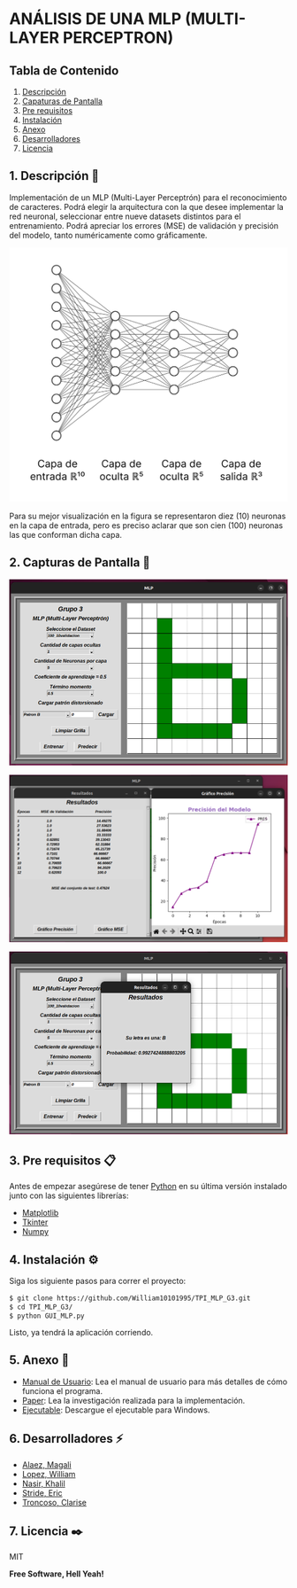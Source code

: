 # ANÁLISIS DE UNA MLP (MULTI-LAYER PERCEPTRON)

## Tabla de Contenido

1. [Descripción](#descripcion)
2. [Capaturas de Pantalla](#capturas-de-pantalla)
3. [Pre requisitos](#pre-requisitos)
4. [Instalación](#instalacion)
5. [Anexo](#anexo)
6. [Desarrolladores](#desarrolladores)
7. [Licencia](#licencia)

<a name="descripcion"/>

## 1. Descripción 🚀

Implementación de un MLP (Multi-Layer Perceptrón) para el reconocimiento de caracteres. Podrá elegir la arquitectura con la que desee implementar la red neuronal, seleccionar entre nueve datasets distintos para el entrenamiento. Podrá apreciar los errores (MSE) de validación y precisión del modelo, tanto numéricamente como gráficamente.

<p align="center">
  <img src='./images/red.png' alt="red neuronal"/>
</p>

Para su mejor visualización en la figura se representaron diez (10) neuronas en la capa de entrada, pero es preciso aclarar que son cien (100) neuronas las que conforman dicha capa.

<a name="capturas-de-pantalla"/>

## 2. Capturas de Pantalla 📸

<p align="center">
  <img src='./images/home.png' alt="pantalla de inicio"/>
</p>

<p align="center">
  <img src='./images/entrenar.png' alt="ventanas al entrenar"/>
</p>

<p align="center">
  <img src='./images/predecir.png' alt="ventanas al predecir"/>
</p>

<a name="pre-requisitos"/>

## 3. Pre requisitos 📋

Antes de empezar asegúrese de tener [Python](https://www.python.org/downloads/) en su última versión instalado junto con las siguientes librerías:

- [Matplotlib](https://matplotlib.org/)
- [Tkinter](https://docs.python.org/es/3/library/tkinter.html)
- [Numpy](https://numpy.org/)

<a name="instalacion"/>

## 4. Instalación ⚙️

Siga los siguiente pasos para correr el proyecto:

```
$ git clone https://github.com/William10101995/TPI_MLP_G3.git
$ cd TPI_MLP_G3/
$ python GUI_MLP.py
```

Listo, ya tendrá la aplicación corriendo.

<a name="anexo"/>

## 5. Anexo 📢

- [Manual de Usuario](https://docs.google.com/document/d/19M3iYvb9ULzEZd5bb4UNLF2F1M0wWV1SPfvS3jlY3G0/edit?usp=drivesdk): Lea el manual de usuario para más detalles de cómo funciona el programa.
- [Paper](https://docs.google.com/document/d/17riM6g8YNuGtf7qouLALgSh9Uf-6l2x71wXRPA_4vqo/edit?usp=drivesdk): Lea la investigación realizada para la implementación.
- [Ejecutable](https://drive.google.com/drive/folders/1ucEHDrmnNawJMfwGzA1HhuOt8tj7CZaq): Descargue el ejecutable para Windows.

<a name="desarrolladores"/>

## 6. Desarrolladores ⚡

- [Alaez, Magali](https://github.com/MagaAlaez)
- [Lopez, William](https://github.com/William10101995)
- [Nasir, Khalil](https://github.com/KhalilKAN)
- [Stride, Eric](https://github.com/StrideEric)
- [Troncoso, Clarise](https://github.com/ClariseT)

<a name="licencia"/>

## 7. Licencia ✒️

MIT

**Free Software, Hell Yeah!**
